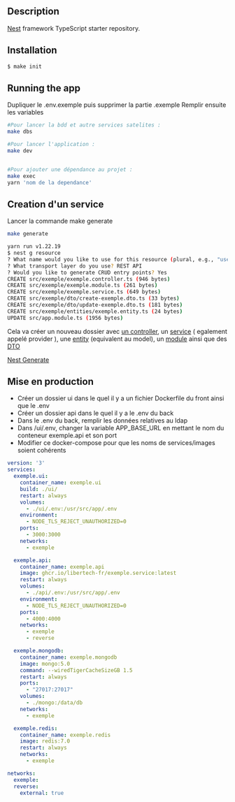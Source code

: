 ## Description

[Nest](https://github.com/nestjs/nest) framework TypeScript starter repository.

## Installation

```bash
$ make init
```

## Running the app

Dupliquer le .env.exemple puis supprimer la partie .exemple
Remplir ensuite les variables

```bash
#Pour lancer la bdd et autre services satelites :
make dbs

#Pour lancer l'application :
make dev


#Pour ajouter une dépendance au projet :
make exec
yarn 'nom de la dependance'
```

## Creation d'un service

Lancer la commande make generate

```bash
make generate

yarn run v1.22.19
$ nest g resource
? What name would you like to use for this resource (plural, e.g., "users")? exemple
? What transport layer do you use? REST API
? Would you like to generate CRUD entry points? Yes
CREATE src/exemple/exemple.controller.ts (946 bytes)
CREATE src/exemple/exemple.module.ts (261 bytes)
CREATE src/exemple/exemple.service.ts (649 bytes)
CREATE src/exemple/dto/create-exemple.dto.ts (33 bytes)
CREATE src/exemple/dto/update-exemple.dto.ts (181 bytes)
CREATE src/exemple/entities/exemple.entity.ts (24 bytes)
UPDATE src/app.module.ts (1956 bytes)
```
Cela va créer un nouveau dossier avec [un controller](https://docs.nestjs.com/controllers), un [service](https://docs.nestjs.com/providers) ( egalement appelé provider ), une [entity](https://docs.nestjs.com/techniques/mongodb#model-injection) (equivalent au model), un [module](https://docs.nestjs.com/modules) ainsi que des [DTO](https://docs.nestjs.com/pipes#class-validator) 


[Nest Generate](https://docs.nestjs.com/cli/usages#nest-generate)


## Mise en production

- Créer un dossier ui dans le quel il y a un fichier Dockerfile du front ainsi que le .env
- Créer un dossier api dans le quel il y a le .env du back
- Dans le .env du back, remplir les données relatives au ldap
- Dans /ui/.env, changer la variable APP_BASE_URL en mettant le nom du conteneur exemple.api et son port
- Modifier ce docker-compose pour que les noms de services/images soient cohérents 

```yml
version: '3'
services:
  exemple.ui:
    container_name: exemple.ui
    build: ./ui/
    restart: always
    volumes:
      - ./ui/.env:/usr/src/app/.env
    environment:
      - NODE_TLS_REJECT_UNAUTHORIZED=0
    ports:
      - 3000:3000
    networks:
      - exemple

  exemple.api:
    container_name: exemple.api
    image: ghcr.io/libertech-fr/exemple.service:latest
    restart: always
    volumes:
      - ./api/.env:/usr/src/app/.env
    environment:
      - NODE_TLS_REJECT_UNAUTHORIZED=0
    ports:
      - 4000:4000
    networks:
      - exemple
      - reverse

  exemple.mongodb:
    container_name: exemple.mongodb
    image: mongo:5.0
    command: --wiredTigerCacheSizeGB 1.5
    restart: always
    ports:
      - "27017:27017"
    volumes:
      - ./mongo:/data/db
    networks:
      - exemple

  exemple.redis:
    container_name: exemple.redis
    image: redis:7.0
    restart: always
    networks:
      - exemple

networks:
  exemple:
  reverse:
    external: true
```


